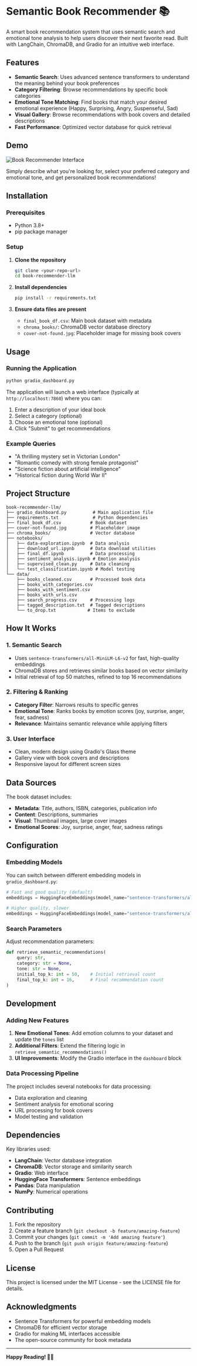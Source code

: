 # Semantic Book Recommender 📚

A smart book recommendation system that uses semantic search and emotional tone analysis to help users discover their next favorite read. Built with LangChain, ChromaDB, and Gradio for an intuitive web interface.

## Features

- **Semantic Search**: Uses advanced sentence transformers to understand the meaning behind your book preferences
- **Category Filtering**: Browse recommendations by specific book categories
- **Emotional Tone Matching**: Find books that match your desired emotional experience (Happy, Surprising, Angry, Suspenseful, Sad)
- **Visual Gallery**: Browse recommendations with book covers and detailed descriptions
- **Fast Performance**: Optimized vector database for quick retrieval

## Demo

![Book Recommender Interface](demo_img.png)

Simply describe what you're looking for, select your preferred category and emotional tone, and get personalized book recommendations!

## Installation

### Prerequisites

- Python 3.8+
- pip package manager

### Setup

1. **Clone the repository**
   ```bash
   git clone <your-repo-url>
   cd book-recommender-llm
   ```

2. **Install dependencies**
   ```bash
   pip install -r requirements.txt
   ```

3. **Ensure data files are present**
   - `final_book_df.csv`: Main book dataset with metadata
   - `chroma_books/`: ChromaDB vector database directory
   - `cover-not-found.jpg`: Placeholder image for missing book covers

## Usage

### Running the Application

```bash
python gradio_dashboard.py
```

The application will launch a web interface (typically at `http://localhost:7860`) where you can:

1. Enter a description of your ideal book
2. Select a category (optional)
3. Choose an emotional tone (optional)
4. Click "Submit" to get recommendations

### Example Queries

- "A thrilling mystery set in Victorian London"
- "Romantic comedy with strong female protagonist"
- "Science fiction about artificial intelligence"
- "Historical fiction during World War II"

## Project Structure

```
book-recommender-llm/
├── gradio_dashboard.py          # Main application file
├── requirements.txt             # Python dependencies
├── final_book_df.csv           # Book dataset
├── cover-not-found.jpg         # Placeholder image
├── chroma_books/               # Vector database
├── notebooks/
│   ├── data-exploration.ipynb  # Data analysis
│   ├── download_url.ipynb      # Data download utilities
│   ├── final_df.ipynb          # Data processing
│   ├── sentiment_analysis.ipynb # Emotion analysis
│   ├── supervised_clean.py     # Data cleaning
│   └── test_classification.ipynb # Model testing
└── data/
    ├── books_cleaned.csv       # Processed book data
    ├── books_with_categories.csv
    ├── books_with_sentiment.csv
    ├── books_with_urls.csv
    ├── search_progress.csv     # Processing logs
    ├── tagged_description.txt  # Tagged descriptions
    └── to_drop.txt            # Items to exclude
```

## How It Works

### 1. Semantic Search
- Uses `sentence-transformers/all-MiniLM-L6-v2` for fast, high-quality embeddings
- ChromaDB stores and retrieves similar books based on vector similarity
- Initial retrieval of top 50 matches, refined to top 16 recommendations

### 2. Filtering & Ranking
- **Category Filter**: Narrows results to specific genres
- **Emotional Tone**: Ranks books by emotion scores (joy, surprise, anger, fear, sadness)
- **Relevance**: Maintains semantic relevance while applying filters

### 3. User Interface
- Clean, modern design using Gradio's Glass theme
- Gallery view with book covers and descriptions
- Responsive layout for different screen sizes

## Data Sources

The book dataset includes:
- **Metadata**: Title, authors, ISBN, categories, publication info
- **Content**: Descriptions, summaries
- **Visual**: Thumbnail images, large cover images
- **Emotional Scores**: Joy, surprise, anger, fear, sadness ratings

## Configuration

### Embedding Models
You can switch between different embedding models in `gradio_dashboard.py`:

```python
# Fast and good quality (default)
embeddings = HuggingFaceEmbeddings(model_name="sentence-transformers/all-MiniLM-L6-v2")

# Higher quality, slower
embeddings = HuggingFaceEmbeddings(model_name="sentence-transformers/all-mpnet-base-v2")
```

### Search Parameters
Adjust recommendation parameters:

```python
def retrieve_semantic_recommendations(
    query: str,
    category: str = None,
    tone: str = None,
    initial_top_k: int = 50,    # Initial retrieval count
    final_top_k: int = 16,      # Final recommendation count
)
```

## Development

### Adding New Features

1. **New Emotional Tones**: Add emotion columns to your dataset and update the `tones` list
2. **Additional Filters**: Extend the filtering logic in `retrieve_semantic_recommendations()`
3. **UI Improvements**: Modify the Gradio interface in the `dashboard` block

### Data Processing Pipeline

The project includes several notebooks for data processing:
- Data exploration and cleaning
- Sentiment analysis for emotional scoring
- URL processing for book covers
- Model testing and validation

## Dependencies

Key libraries used:
- **LangChain**: Vector database integration
- **ChromaDB**: Vector storage and similarity search
- **Gradio**: Web interface
- **HuggingFace Transformers**: Sentence embeddings
- **Pandas**: Data manipulation
- **NumPy**: Numerical operations

## Contributing

1. Fork the repository
2. Create a feature branch (`git checkout -b feature/amazing-feature`)
3. Commit your changes (`git commit -m 'Add amazing feature'`)
4. Push to the branch (`git push origin feature/amazing-feature`)
5. Open a Pull Request

## License

This project is licensed under the MIT License - see the LICENSE file for details.

## Acknowledgments

- Sentence Transformers for powerful embedding models
- ChromaDB for efficient vector storage
- Gradio for making ML interfaces accessible
- The open-source community for book metadata

---

**Happy Reading! 📖✨**
